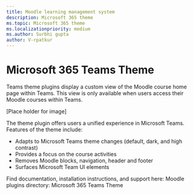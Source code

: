 ```yaml
---
title: Moodle learning management system
description: Microsoft 365 theme
ms.topic: Microsoft 365 theme
ms.localizationpriority: medium
ms.author: Surbhi gupta
author: V-rpatkur
---
```


# Microsoft 365 Teams Theme

Teams theme plugins display a custom view of the Moodle course home page within Teams. This view is only available when users access their Moodle courses within Teams.

[Place holder for image]

The theme plugin offers users a unified experience in Microsoft Teams. Features of the theme include:

* Adapts to Microsoft Teams theme changes (default, dark, and high contrast)
* Provides a focus on the course activities
* Removes Moodle blocks, navigation, header and footer
* Surfaces Microsoft Team UI elements 

Find documentation, installation instructions, and support here:
Moodle plugins directory: Microsoft 365 Teams Theme

